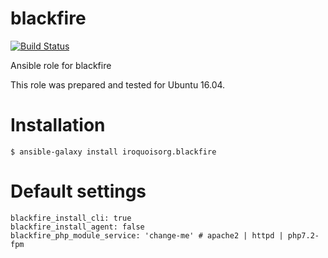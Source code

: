 # blackfire

[![Build Status](https://travis-ci.com/iroquoisorg/ansible-role-blackfire.svg?branch=master)](https://travis-ci.com/iroquoisorg/ansible-role-memcached)

Ansible role for blackfire

This role was prepared and tested for Ubuntu 16.04.

# Installation

`$ ansible-galaxy install iroquoisorg.blackfire`

# Default settings

```
blackfire_install_cli: true
blackfire_install_agent: false
blackfire_php_module_service: 'change-me' # apache2 | httpd | php7.2-fpm

```
